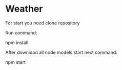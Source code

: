# Weather

For start you need clone repository

Run command:

npm install

After download all node models start next command:

npm start

